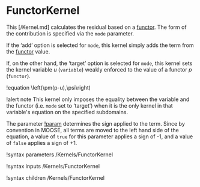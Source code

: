# FunctorKernel

This [/Kernel.md] calculates the residual based on a [functor](Functors/index.md).
The form of the contribution is specified via the `mode` parameter.

If the ‘add’ option is selected for `mode`, this kernel simply adds the term
from the [functor](Functors/index.md) value.

If, on the other hand, the ‘target’ option is selected for `mode`, this kernel
sets the kernel variable $u$ (`variable`) weakly enforced to the value of a
functor $p$ (`functor`).

!equation
\left(\pm(p-u),\psi\right)

!alert note
This kernel only imposes the equality between the variable and the functor
(i.e. `mode` set to ‘target’) when it is the only kernel in that variable's
equation on the specified subdomains.

The parameter [!param](/Kernels/FunctorKernel/functor_on_rhs) determines the
sign applied to the term. Since by convention in MOOSE, all terms are moved
to the left hand side of the equation, a value of `true` for this parameter
applies a sign of -1, and a value of `false` applies a sign of +1.

!syntax parameters /Kernels/FunctorKernel

!syntax inputs /Kernels/FunctorKernel

!syntax children /Kernels/FunctorKernel
